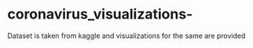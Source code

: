 # coronavirus_visualizations-
Dataset is taken from kaggle and visualizations for the same are provided
